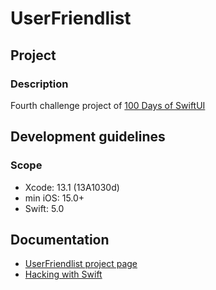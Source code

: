# UserFriendlist

## Project

### Description

Fourth challenge project of [100 Days of SwiftUI](https://www.hackingwithswift.com/100/swiftui)

## Development guidelines

### Scope

* Xcode: 13.1 (13A1030d)
* min iOS: 15.0+ 
* Swift: 5.0

## Documentation

* [UserFriendlist project page](https://www.hackingwithswift.com/guide/ios-swiftui/5/3/challenge)
* [Hacking with Swift](https://www.hackingwithswift.com)

